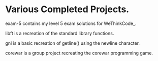 # Various Completed Projects.

exam-5 contains my level 5 exam solutions for WeThinkCode_. 

libft is a recreation of the standard library functions.

gnl is a basic recreation of getline() using the newline character.

corewar is a group project recreating the corewar programming game.
